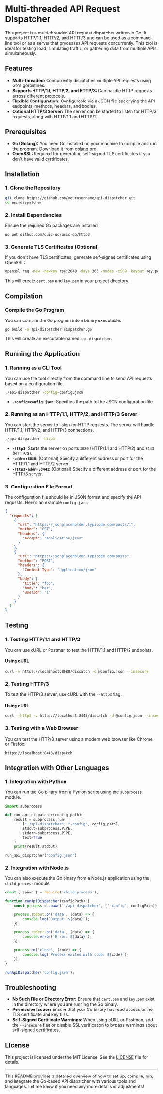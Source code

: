 # Multi-threaded API Request Dispatcher

This project is a multi-threaded API request dispatcher written in Go. It supports HTTP/1.1, HTTP/2, and HTTP/3 and can be used as a command-line tool or as a server that processes API requests concurrently. This tool is ideal for testing load, simulating traffic, or gathering data from multiple APIs simultaneously.

## Features

- **Multi-threaded:** Concurrently dispatches multiple API requests using Go's goroutines.
- **Supports HTTP/1.1, HTTP/2, and HTTP/3:** Can handle HTTP requests across different protocols.
- **Flexible Configuration:** Configurable via a JSON file specifying the API endpoints, methods, headers, and bodies.
- **Optional HTTP/3 Server:** The server can be started to listen for HTTP/3 requests, along with HTTP/1.1 and HTTP/2.

## Prerequisites

- **Go (Golang):** You need Go installed on your machine to compile and run the program. Download it from [golang.org](https://golang.org/dl/).
- **OpenSSL:** Required for generating self-signed TLS certificates if you don't have valid certificates.

## Installation

### 1. Clone the Repository

```bash
git clone https://github.com/yourusername/api-dispatcher.git
cd api-dispatcher
```

### 2. Install Dependencies

Ensure the required Go packages are installed:

```bash
go get github.com/quic-go/quic-go/http3
```

### 3. Generate TLS Certificates (Optional)

If you don't have TLS certificates, generate self-signed certificates using OpenSSL:

```bash
openssl req -new -newkey rsa:2048 -days 365 -nodes -x509 -keyout key.pem -out cert.pem
```

This will create `cert.pem` and `key.pem` in your project directory.

## Compilation

### Compile the Go Program

You can compile the Go program into a binary executable:

```bash
go build -o api-dispatcher dispatcher.go
```

This will create an executable named `api-dispatcher`.

## Running the Application

### 1. Running as a CLI Tool

You can use the tool directly from the command line to send API requests based on a configuration file.

```bash
./api-dispatcher -config=config.json
```

- **`-config=config.json`**: Specifies the path to the JSON configuration file.

### 2. Running as an HTTP/1.1, HTTP/2, and HTTP/3 Server

You can start the server to listen for HTTP requests. The server will handle HTTP/1.1, HTTP/2, and HTTP/3 connections.

```bash
./api-dispatcher -http3
```

- **`-http3`**: Starts the server on ports `8080` (HTTP/1.1 and HTTP/2) and `8443` (HTTP/3).
- **`-addr=:8080`**: (Optional) Specify a different address or port for the HTTP/1.1 and HTTP/2 server.
- **`-http3-addr=:8443`**: (Optional) Specify a different address or port for the HTTP/3 server.

### 3. Configuration File Format

The configuration file should be in JSON format and specify the API requests. Here’s an example `config.json`:

```json
{
  "requests": [
    {
      "url": "https://jsonplaceholder.typicode.com/posts/1",
      "method": "GET",
      "headers": {
        "Accept": "application/json"
      }
    },
    {
      "url": "https://jsonplaceholder.typicode.com/posts",
      "method": "POST",
      "headers": {
        "Content-Type": "application/json"
      },
      "body": {
        "title": "foo",
        "body": "bar",
        "userId": "1"
      }
    }
  ]
}
```

## Testing

### 1. Testing HTTP/1.1 and HTTP/2

You can use cURL or Postman to test the HTTP/1.1 and HTTP/2 endpoints.

#### Using cURL

```bash
curl -v https://localhost:8080/dispatch -d @config.json --insecure
```

### 2. Testing HTTP/3

To test the HTTP/3 server, use cURL with the `--http3` flag.

#### Using cURL

```bash
curl --http3 -v https://localhost:8443/dispatch -d @config.json --insecure
```

### 3. Testing with a Web Browser

You can test the HTTP/3 server using a modern web browser like Chrome or Firefox:

```
https://localhost:8443/dispatch
```

## Integration with Other Languages

### 1. Integration with Python

You can run the Go binary from a Python script using the `subprocess` module.

```python
import subprocess

def run_api_dispatcher(config_path):
    result = subprocess.run(
        ["./api-dispatcher", "-config", config_path],
        stdout=subprocess.PIPE,
        stderr=subprocess.PIPE,
        text=True
    )
    print(result.stdout)

run_api_dispatcher("config.json")
```

### 2. Integration with Node.js

You can also execute the Go binary from a Node.js application using the `child_process` module.

```javascript
const { spawn } = require('child_process');

function runApiDispatcher(configPath) {
    const process = spawn('./api-dispatcher', ['-config', configPath]);

    process.stdout.on('data', (data) => {
        console.log(`Output: ${data}`);
    });

    process.stderr.on('data', (data) => {
        console.error(`Error: ${data}`);
    });

    process.on('close', (code) => {
        console.log(`Process exited with code: ${code}`);
    });
}

runApiDispatcher('config.json');
```

## Troubleshooting

- **No Such File or Directory Error:** Ensure that `cert.pem` and `key.pem` exist in the directory where you are running the Go binary.
- **Permission Issues:** Ensure that your Go binary has read access to the TLS certificate and key files.
- **Self-Signed Certificate Warnings:** When using cURL or Postman, add the `--insecure` flag or disable SSL verification to bypass warnings about self-signed certificates.

## License

This project is licensed under the MIT License. See the [LICENSE](LICENSE) file for details.

---

This README provides a detailed overview of how to set up, compile, run, and integrate the Go-based API dispatcher with various tools and languages. Let me know if you need any more details or adjustments!